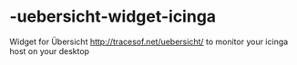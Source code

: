 # -uebersicht-widget-icinga
Widget for Übersicht http://tracesof.net/uebersicht/ to monitor your icinga host on your desktop
